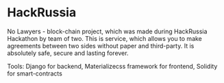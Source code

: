 # HackRussia
No Lawyers - block-chain project, which was made during HackRussia Hackathon by team of two. This is service, which allows you to make 
agreements between two sides without paper and third-party. It is absolutely safe, secure and lasting forever.

Tools: Django for backend, Materializecss framework for frontend, Solidity for smart-contracts
